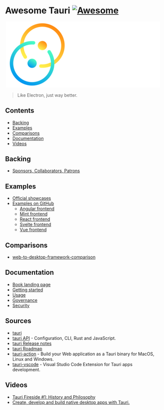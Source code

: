 # Awesome Tauri [![Awesome](https://awesome.re/badge.svg)](https://awesome.re)

<div align="center"><img width="500" src="tauri_with_wordmark.svg" alt="tauri logo"></div>

> Like Electron, just way better.

## Contents

- [Backing](#backing)
- [Examples](#examples)
- [Comparisons](#comparisons)
- [Documentation](#documentation)
- [Videos](#videos)

## Backing

- [Sponsors, Collaborators, Patrons](https://tauri.studio/en/partners)

## Examples

- [Official showcases](https://tauri.studio/en/showcase)
- [Examples on GitHub](https://github.com/search?q=topic%3Atauri)
  - [Angular frontend](https://github.com/search?q=topic%3Atauri+topic%3Aangular)
  - [Mint frontend](https://github.com/search?q=topic%3Atauri+topic%3Amint)
  - [React frontend](https://github.com/search?q=topic%3Atauri+topic%3Areact)
  - [Svelte frontend](https://github.com/search?q=topic%3Atauri+topic%3Asvelte)
  - [Vue frontend](https://github.com/search?q=topic%3Atauri+topic%3Avue)

## Comparisons

- [web-to-desktop-framework-comparison](https://github.com/Elanis/web-to-desktop-framework-comparison)

## Documentation

- [Book landing page](https://tauri.studio/en/docs/about/book)
- [Getting started](https://tauri.studio/en/docs/getting-started/intro)
- [Usage](https://tauri.studio/en/docs/usage/intro)
- [Governance](https://tauri.studio/en/docs/about/governance)
- [Security](https://tauri.studio/en/docs/about/security)

## Sources

- [tauri](https://github.com/tauri-apps/tauri)
- [tauri API](https://tauri.studio/en/docs/api/config) - Configuration, CLI, Rust and JavaScript.
- [tauri Release notes](https://tauri.studio/en/release-notes)
- [tauri Roadmap](https://tauri.studio/en/#roadmap)
- [tauri-action](https://github.com/tauri-apps/tauri-action) - Build your Web application as a Tauri binary for MacOS, Linux and Windows.
- [tauri-vscode](https://github.com/tauri-apps/tauri-vscode) - Visual Studio Code Extension for Tauri apps development.

## Videos

- [Tauri Fireside #1: History and Philosophy](https://www.youtube.com/watch?v=UxTJeEbZX-0)
- [Create, develop and build native desktop apps with Tauri.](https://www.youtube.com/watch?v=BhmXTi0X7Kg)
